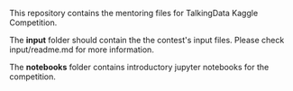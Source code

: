 This repository contains the mentoring files for TalkingData Kaggle Competition.

The **input** folder should contain the the contest's input files.
Please check input/readme.md for more information.

The **notebooks** folder contains introductory jupyter notebooks for the competition.
